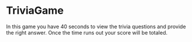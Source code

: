 # TriviaGame
In this game you have 40 seconds to view the trivia questions and provide the right answer.  Once the time runs out your score will be totaled.
